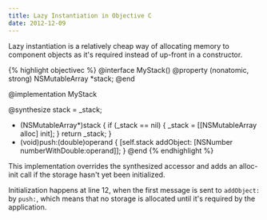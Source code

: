 ```yaml
---
title: Lazy Instantiation in Objective C
date: 2012-12-09
---
```


Lazy instantiation is a relatively cheap way of allocating memory to
component objects as it's required instead of up-front in a constructor.

{% highlight objectivec %}
@interface MyStack()
@property (nonatomic, strong) NSMutableArray *stack;
@end
 
@implementation MyStack
 
@synthesize stack = _stack;
 
- (NSMutableArray*)stack
{
    if (_stack == nil) {
        _stack = [[NSMutableArray alloc] init];
    }
    return _stack;
}
- (void)push:(double)operand
{
    [self.stack addObject: [NSNumber numberWithDouble:operand]];
}
@end
{% endhighlight %}

This implementation overrides the synthesized accessor and adds an
alloc-init call if the storage hasn't yet been initialized.

Initialization happens at line 12, when the first message is sent to
`addObject:` by `push:`, which means that no storage is allocated until it's required
by the application.
